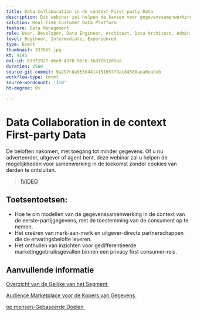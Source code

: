 ```yaml
---
title: Data Collaboration in de context First-party Data
description: Dit webinar zal helpen de kansen voor gegevenssamenwerking in de toekomst zonder derdekoekjes ontsluiten.
solution: Real-Time Customer Data Platform
feature: Data Management
role: User, Developer, Data Engineer, Architect, Data Architect, Admin, Leader
level: Beginner, Intermediate, Experienced
type: Event
thumbnail: 337665.jpg
kt: 9145
exl-id: 633f2927-d6e0-4370-96c6-36d1f612d5ba
duration: 2560
source-git-commit: 9a297cda953d4414131657f9ac84580aea0eabeb
workflow-type: tm+mt
source-wordcount: '118'
ht-degree: 0%

---
```


# Data Collaboration in de context First-party Data

De beloften nakomen, met toegang tot minder gegevens. Of u nu adverteerder, uitgever of agent bent, deze webinar zal u helpen de mogelijkheden voor samenwerking in de toekomst zonder cookies van derden te ontsluiten.

>[!VIDEO](https://video.tv.adobe.com/v/337665/?quality=12&learn=on)

## Toetsentoetsen:

* Hoe te om modellen van de gegevenssamenwerking in de context van de eerste-partijgegevens, met de toestemming van de consument op te nemen.
* Het creëren van merk-aan-merk en uitgever-directe partnerschappen die de ervaringsbelofte leveren.
* Het onthullen van inzichten voor gedifferentieerde marketinggebruiksgevallen binnen een privacy first consumer-reis.

## Aanvullende informatie

[&#x200B; Overzicht van de Gelijke van het Segment &#x200B;](https://experienceleague.adobe.com/docs/experience-platform/segmentation/ui/segment-match.html?lang=nl-NL)

[&#x200B; Audience Marketplace voor de Kopers van Gegevens &#x200B;](https://experienceleague.adobe.com/docs/audience-manager/user-guide/features/audience-marketplace/audience-marketplace-for-data-buyers/marketplace-data-buyers.html?lang=nl-NL)

[&#x200B; op mensen-Gebaseerde Doelen &#x200B;](https://experienceleague.adobe.com/docs/audience-manager/user-guide/features/destinations/people-based/people-based-destinations-overview.html?lang=nl-NL)
